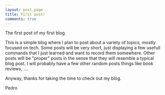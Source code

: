 ```yaml
---
layout: post_page
title: First post!
comments: true
---
```


The first post of my first blog.

This is a simple blog where I plan to post about a variety of topics, mostly focused on tech. Some posts will be very short, just displaying a few usefull commands that I just learned and want to record them somewhere. Other posts will be "proper" posts in the sense that they will resemble a typical blog post. I will probably have a few other random posts things like book reviews, .... 

Anyway, thanks for taking the time to check out my blog.


Pedro
